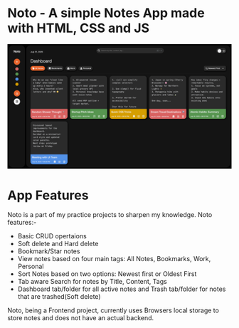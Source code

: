 # Noto - A simple Notes App made with HTML, CSS and JS  

![Design preview for Noto notes app](./assets/Noto-Dark.png)    

# App Features

Noto is a part of my practice projects to sharpen my knowledge. Noto features:-
- Basic CRUD opertaions   
- Soft delete and Hard delete   
- Bookmark/Star notes   
- View notes based on four main tags: All Notes, Bookmarks, Work, Personal  
- Sort Notes based on two options: Newest first or Oldest First    
- Tab aware Search for notes by Title, Content, Tags    
- Dashboard tab/folder for all active notes and Trash tab/folder for notes that are trashed(Soft delete)    

Noto, being a Frontend project, currently uses Browsers local storage to store notes and does not have an actual backend.
